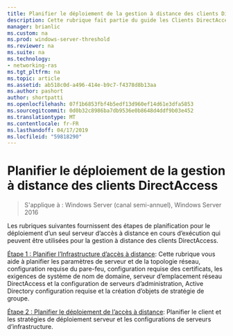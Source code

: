 ```yaml
---
title: Planifier le déploiement de la gestion à distance des clients DirectAccess
description: Cette rubrique fait partie du guide les Clients DirectAccess de gérer à distance dans Windows Server 2016.
manager: brianlic
ms.custom: na
ms.prod: windows-server-threshold
ms.reviewer: na
ms.suite: na
ms.technology:
- networking-ras
ms.tgt_pltfrm: na
ms.topic: article
ms.assetid: ab518c0d-a496-414e-b9c7-f4378d8b13aa
ms.author: pashort
author: shortpatti
ms.openlocfilehash: 07f1b6853fbf4b5edf13d960ef14d61e3dfa5853
ms.sourcegitcommit: 0d0b32c8986ba7db9536e0b8648d4ddf9b03e452
ms.translationtype: MT
ms.contentlocale: fr-FR
ms.lasthandoff: 04/17/2019
ms.locfileid: "59818290"
---
```

# <a name="plan-deployment-for-remote-management-of-directaccess-clients"></a>Planifier le déploiement de la gestion à distance des clients DirectAccess

>S'applique à : Windows Server (canal semi-annuel), Windows Server 2016

Les rubriques suivantes fournissent des étapes de planification pour le déploiement d’un seul serveur d’accès à distance en cours d’exécution qui peuvent être utilisées pour la gestion à distance des clients DirectAccess.  
  
[Étape 1 : Planifier l’Infrastructure d’accès à distance](Step-1-Plan-the-Remote-Access-Infrastructure.md): Cette rubrique vous aide à planifier les paramètres de serveur et de la topologie réseau, configuration requise du pare-feu, configuration requise des certificats, les exigences de système de nom de domaine, serveur d’emplacement réseau DirectAccess et la configuration de serveurs d’administration, Active Directory configuration requise et la création d’objets de stratégie de groupe.  
  
[Étape 2 : Planifier le déploiement de l’accès à distance](Step-2-Plan-the-Remote-Access-Deployment.md): Planifier le client et les stratégies de déploiement serveur et les configurations de serveurs d’infrastructure.  

  


